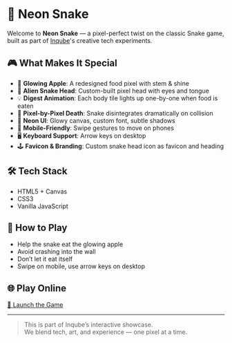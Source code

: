 # 🐍 Neon Snake

Welcome to **Neon Snake** — a pixel-perfect twist on the classic Snake game, built as part of [Inqube](https://inqube.io)'s creative tech experiments.

## 🎮 What Makes It Special
- 🍎 **Glowing Apple**: A redesigned food pixel with stem & shine
- 🐍 **Alien Snake Head**: Custom-built pixel head with eyes and tongue
- 💡 **Digest Animation**: Each body tile lights up one-by-one when food is eaten
- 🧠 **Pixel-by-Pixel Death**: Snake disintegrates dramatically on collision
- 🌈 **Neon UI**: Glowy canvas, custom font, subtle shadows
- 📱 **Mobile-Friendly**: Swipe gestures to move on phones
- 🖥️ **Keyboard Support**: Arrow keys on desktop
- 🕹️ **Favicon & Branding**: Custom snake head icon as favicon and heading

## 🛠️ Tech Stack
- HTML5 + Canvas
- CSS3
- Vanilla JavaScript

## 🚀 How to Play
- Help the snake eat the glowing apple
- Avoid crashing into the wall
- Don’t let it eat itself
- Swipe on mobile, use arrow keys on desktop

## 🌐 Play Online
[🔗 Launch the Game](https://inqube123.github.io/snake/)

---

> This is part of Inqube’s interactive showcase.  
> We blend tech, art, and experience — one pixel at a time.
